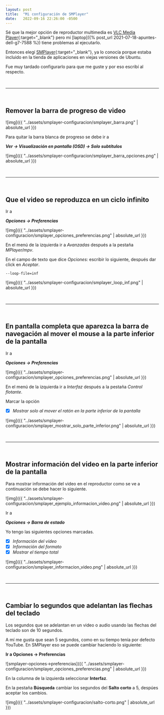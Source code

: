 ```yaml
---
layout: post
title:  "Mi configuración de SMPlayer"
date:   2022-09-16 22:26:00 -0500
---
```


Sé que la mejor opción de reproductor multimedia es [VLC Media Player](https://www.videolan.org/vlc/){:target="_blank"} pero mi [laptop]({% post_url 2021-07-18-apuntes-dell-g7-7588 %}) tiene problemas al ejecutarlo.

Entonces elegí [SMPlayer](https://www.smplayer.info/){:target="_blank"}, ya lo conocía porque estaba incluido en la tienda de aplicaciones en viejas versiones de Ubuntu.

Fue muy tardado configurarlo para que me guste y por eso escribí al respecto.



<br>
<hr>
<br>



## Remover la barra de progreso de video

![img]({{ "../assets/smplayer-configuracion/smplayer_barra.png" | absolute_url }})

Para quitar la barra blanca de progreso se debe ir a 

***Ver -> Visualización en pantalla (OSD) -> Solo subtítulos***

![img]({{ "../assets/smplayer-configuracion/smplayer_barra_opciones.png" | absolute_url }})



<br>
<hr>
<br>



## Que el video se reproduzca en un ciclo infinito

Ir a 

***Opciones -> Preferencias***

![img]({{ "../assets/smplayer-configuracion/smplayer_opciones_preferencias.png" | absolute_url }})

En el menú de la izquierda ir a *Avanzadas* después a la pestaña *MPlayer/mpv*.

En el campo de texto que dice *Opciones:* escribir lo siguiente, después dar click en *Aceptar*.

```
--loop-file=inf
```

![img]({{ "../assets/smplayer-configuracion/smplayer_loop_inf.png" | absolute_url }})



<br>
<hr>
<br>



## En pantalla completa que aparezca la barra de navegación al mover el mouse a la parte inferior de la pantalla

Ir a 

***Opciones -> Preferencias***

![img]({{ "../assets/smplayer-configuracion/smplayer_opciones_preferencias.png" | absolute_url }})

En el menú de la izquierda ir a *Interfaz* después a la pestaña *Control flotante*.

Marcar la opción

- [x] *Mostrar solo al mover el ratón en la parte inferior de la pantalla*

![img]({{ "../assets/smplayer-configuracion/smplayer_mostrar_solo_parte_inferior.png" | absolute_url }})



<br>
<hr>
<br>



## Mostrar información del video en la parte inferior de la pantalla

Para mostrar información del video en el reproductor como se ve a continuación se debe hacer lo siguiente.

![img]({{ "../assets/smplayer-configuracion/smplayer_ejemplo_informacion_video.png" | absolute_url }})

Ir a 

***Opciones -> Barra de estado***

Yo tengo las siguientes opciones marcadas.

- [x] *Información del vídeo*
- [x] *Información del formato*
- [x] *Mostrar el tiempo total*

![img]({{ "../assets/smplayer-configuracion/smplayer_informacion_video.png" | absolute_url }})



<br>
<hr>
<br>



## Cambiar lo segundos que adelantan las flechas del teclado

Los segundos que se adelantan en un video o audio usando las flechas del teclado son de 10 segundos.

A mí me gusta que sean 5 segundos, como en su tiempo tenía por defecto YouTube. En SMPlayer eso se puede cambiar haciendo lo siguiente:

**Ir a Opciones -> Preferencias**

![smplayer-opciones->preferencias]({{ "../assets/smplayer-configuracion/smplayer_opciones_preferencias.png" | absolute_url }})

En la columna de la izquierda seleccionar **Interfaz**.

En la pestaña **Búsqueda** cambiar los segundos del **Salto corto** a 5, despúes aceptar los cambios.

![img]({{ "../assets/smplayer-configuracion/salto-corto.png" | absolute_url }})